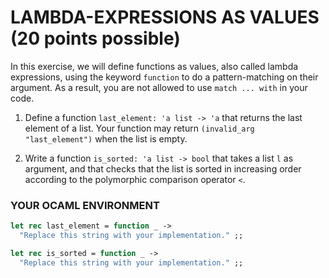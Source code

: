 # LAMBDA-EXPRESSIONS AS VALUES  (20 points possible)
In this exercise, we will define functions as values, also called lambda expressions, using the keyword `function` to do a pattern-matching on their argument. As a result, you are not allowed to use `match ... with` in your code.

1. Define a function `last_element: 'a list -> 'a` that returns the last element of a list. Your function may return `(invalid_arg "last_element")` when the list is empty.

2. Write a function `is_sorted: 'a list -> bool` that takes a list `l` as argument, and that checks that the list is sorted in increasing order according to the polymorphic comparison operator `<`.

### YOUR OCAML ENVIRONMENT
```ocaml
let rec last_element = function _ ->
  "Replace this string with your implementation." ;;

let rec is_sorted = function _ ->
  "Replace this string with your implementation." ;;
```
